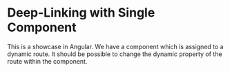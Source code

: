 # Deep-Linking with Single Component

This is a showcase in Angular. We have a component which is assigned to a
dynamic route. It should be possible to change the dynamic property of the route
within the component.
